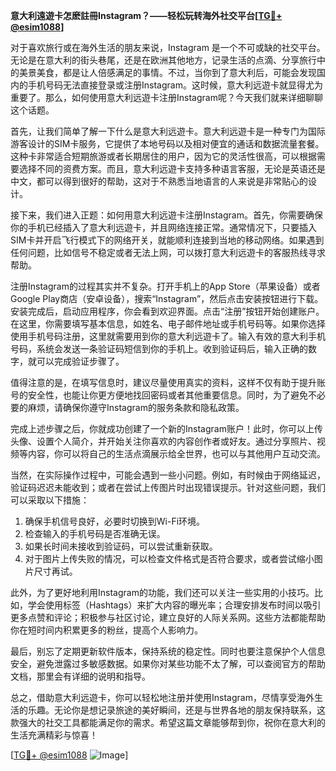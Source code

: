 **意大利遠遊卡怎麽註冊Instagram？——轻松玩转海外社交平台[[TG💪+ @esim1088](https://t.me/s/esim1088)]**

对于喜欢旅行或在海外生活的朋友来说，Instagram 是一个不可或缺的社交平台。无论是在意大利的街头巷尾，还是在欧洲其他地方，记录生活的点滴、分享旅行中的美景美食，都是让人倍感满足的事情。不过，当你到了意大利后，可能会发现国内的手机号码无法直接登录或注册Instagram。这时候，意大利远遊卡就显得尤为重要了。那么，如何使用意大利远遊卡注册Instagram呢？今天我们就来详细聊聊这个话题。

首先，让我们简单了解一下什么是意大利远遊卡。意大利远遊卡是一种专门为国际游客设计的SIM卡服务，它提供了本地号码以及相对便宜的通话和数据流量套餐。这种卡非常适合短期旅游或者长期居住的用户，因为它的灵活性很高，可以根据需要选择不同的资费方案。而且，意大利远遊卡支持多种语言客服，无论是英语还是中文，都可以得到很好的帮助，这对于不熟悉当地语言的人来说是非常贴心的设计。

接下来，我们进入正题：如何用意大利远遊卡注册Instagram。首先，你需要确保你的手机已经插入了意大利远遊卡，并且网络连接正常。通常情况下，只要插入SIM卡并开启飞行模式下的网络开关，就能顺利连接到当地的移动网络。如果遇到任何问题，比如信号不稳定或者无法上网，可以拨打意大利远遊卡的客服热线寻求帮助。

注册Instagram的过程其实并不复杂。打开手机上的App Store（苹果设备）或者Google Play商店（安卓设备），搜索“Instagram”，然后点击安装按钮进行下载。安装完成后，启动应用程序，你会看到欢迎界面。点击“注册”按钮开始创建账户。在这里，你需要填写基本信息，如姓名、电子邮件地址或手机号码等。如果你选择使用手机号码注册，这里就需要用到你的意大利远遊卡了。输入有效的意大利手机号码，系统会发送一条验证码短信到你的手机上。收到验证码后，输入正确的数字，就可以完成验证步骤了。

值得注意的是，在填写信息时，建议尽量使用真实的资料，这样不仅有助于提升账号的安全性，也能让你更方便地找回密码或者其他重要信息。同时，为了避免不必要的麻烦，请确保你遵守Instagram的服务条款和隐私政策。

完成上述步骤之后，你就成功创建了一个新的Instagram账户！此时，你可以上传头像、设置个人简介，并开始关注你喜欢的内容创作者或好友。通过分享照片、视频等内容，你可以将自己的生活点滴展示给全世界，也可以与其他用户互动交流。

当然，在实际操作过程中，可能会遇到一些小问题。例如，有时候由于网络延迟，验证码迟迟未能收到；或者在尝试上传图片时出现错误提示。针对这些问题，我们可以采取以下措施：

1. 确保手机信号良好，必要时切换到Wi-Fi环境。
2. 检查输入的手机号码是否准确无误。
3. 如果长时间未接收到验证码，可以尝试重新获取。
4. 对于图片上传失败的情况，可以检查文件格式是否符合要求，或者尝试缩小图片尺寸再试。

此外，为了更好地利用Instagram的功能，我们还可以关注一些实用的小技巧。比如，学会使用标签（Hashtags）来扩大内容的曝光率；合理安排发布时间以吸引更多点赞和评论；积极参与社区讨论，建立良好的人际关系网。这些方法都能帮助你在短时间内积累更多的粉丝，提高个人影响力。

最后，别忘了定期更新软件版本，保持系统的稳定性。同时也要注意保护个人信息安全，避免泄露过多敏感数据。如果你对某些功能不太了解，可以查阅官方的帮助文档，那里会有详细的说明和指导。

总之，借助意大利远遊卡，你可以轻松地注册并使用Instagram，尽情享受海外生活的乐趣。无论你是想记录旅途的美好瞬间，还是与世界各地的朋友保持联系，这款强大的社交工具都能满足你的需求。希望这篇文章能够帮到你，祝你在意大利的生活充满精彩与惊喜！

[[TG💪+ @esim1088](https://t.me/s/esim1088) ![Image](https://i.postimg.cc/4NQfJmqS/Snipaste-2025-05-13-00-14-12.png)]